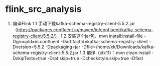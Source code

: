 # flink_src_analysis
1. 编译Flink
    1.1 手动下载kafka-schema-registry-client-5.5.2.jar（https://packages.confluent.io/maven/io/confluent/kafka-schema-registry-client/5.5.2/）
    1.2 安装这个jar包，mvn install:install-file -DgroupId=io.confluent -DartifactId=kafka-schema-registry-client -Dversion=5.5.2 -Dpackaging=jar  -Dfile=/home/xk/Downloads/kafka-schema-registry-client-5.5.2.jar
    1.3 编译（jdk11）：mvn clean install -DskipTests=true -Drat.skip=true -Dcheckstyle.skip=true -Dfast